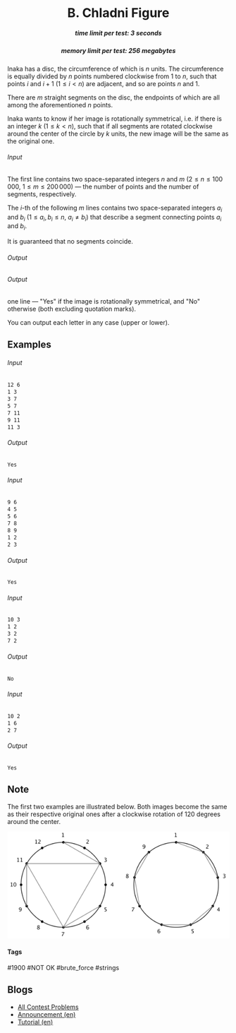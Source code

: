 <h1 style='text-align: center;'> B. Chladni Figure</h1>

<h5 style='text-align: center;'>time limit per test: 3 seconds</h5>
<h5 style='text-align: center;'>memory limit per test: 256 megabytes</h5>

Inaka has a disc, the circumference of which is $n$ units. The circumference is equally divided by $n$ points numbered clockwise from $1$ to $n$, such that points $i$ and $i + 1$ ($1 \leq i < n$) are adjacent, and so are points $n$ and $1$.

There are $m$ straight segments on the disc, the endpoints of which are all among the aforementioned $n$ points.

Inaka wants to know if her image is rotationally symmetrical, i.e. if there is an integer $k$ ($1 \leq k < n$), such that if all segments are rotated clockwise around the center of the circle by $k$ units, the new image will be the same as the original one.

###### Input

The first line contains two space-separated integers $n$ and $m$ ($2 \leq n \leq 100\,000$, $1 \leq m \leq 200\,000$) — the number of points and the number of segments, respectively.

The $i$-th of the following $m$ lines contains two space-separated integers $a_i$ and $b_i$ ($1 \leq a_i, b_i \leq n$, $a_i \neq b_i$) that describe a segment connecting points $a_i$ and $b_i$.

It is guaranteed that no segments coincide.

###### Output

###### Output

 one line — "Yes" if the image is rotationally symmetrical, and "No" otherwise (both excluding quotation marks).

You can output each letter in any case (upper or lower).

## Examples

###### Input


```text
12 6
1 3
3 7
5 7
7 11
9 11
11 3
```
###### Output


```text
Yes
```
###### Input


```text
9 6
4 5
5 6
7 8
8 9
1 2
2 3
```
###### Output


```text
Yes
```
###### Input


```text
10 3
1 2
3 2
7 2
```
###### Output


```text
No
```
###### Input


```text
10 2
1 6
2 7
```
###### Output


```text
Yes
```
## Note

The first two examples are illustrated below. Both images become the same as their respective original ones after a clockwise rotation of $120$ degrees around the center.

 ![](images/a8b481369192eb8a3d2173aa536e81309e4d838e.png) 

#### Tags 

#1900 #NOT OK #brute_force #strings 

## Blogs
- [All Contest Problems](../Forethought_Future_Cup_-_Final_Round_(Onsite_Finalists_Only).md)
- [Announcement (en)](../blogs/Announcement_(en).md)
- [Tutorial (en)](../blogs/Tutorial_(en).md)
